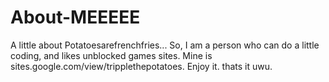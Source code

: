 # About-MEEEEE
A little about Potatoesarefrenchfries...
So, I am a person who can do a little coding, and likes unblocked games sites. Mine is sites.google.com/view/tripplethepotatoes. Enjoy it. thats it uwu.
